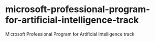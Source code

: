 # microsoft-professional-program-for-artificial-intelligence-track
Microsoft Professional Program for Artificial Intelligence track
